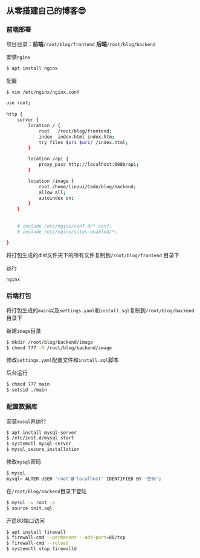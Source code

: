 ## 从零搭建自己的博客😎

### 前端部署

项目目录：**前端**``/root/blog/frontend`` **后端**``/root/blog/backend``

安装``nginx``

```sh
$ apt install nginx
```

配置

```sh
$ vim /etc/nginx/nginx.conf
```

```sh
use root;
		
http {
	server {
		location / {
            root   /root/blog/frontend;
            index  index.html index.htm;
            try_files $uri $uri/ /index.html;
        }

        location /api {
            proxy_pass http://localhost:8080/api;
        }

        location /image {
            root /home/linzui/Code/blog/backend;
            allow all;
            autoindex on;
        }
	}
	
	
	# include /etc/nginx/conf.d/*.conf;
	# include /etc/nginx/sites-enabled/*;

}		
```

将打包生成的dist文件夹下的所有文件复制到``/root/blog/frontend`` 目录下

运行

```sh
nginx
```

### 后端打包

将打包生成的``main``以及``settings.yaml``和``install.sql``复制到``/root/blog/backend``目录下

新建``image``目录

```sh
$ mkdir /root/blog/backend/image
$ chmod 777 -R /root/blog/backend/image
```

修改``settings.yaml``配置文件和``install.sql``脚本

后台运行

```sh
$ chmod 777 main
$ setsid ./main
```

### 配置数据库

安装``mysql``并运行

```sh
$ apt install mysql-server
$ /etc/init.d/mysql start
$ systemctl mysql-server
$ mysql_secure_installation
```

修改``mysql``密码

```sh
$ mysql
mysql> ALTER USER 'root'@'localhost' IDENTIFIED BY '密码';
```

在``/root/blog/backend``目录下登陆

```sh
$ mysql -u root -p
$ source init.sql
```

开启80端口访问

```sh
$ apt install firewall
$ firewall-cmd --permanent --add-port=80/tcp
$ firewall-cmd --reload
$ systemctl stop firewalld
```

